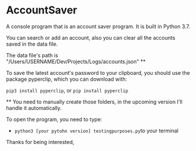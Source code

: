 # AccountSaver
A console program that is an account saver program. It is built in Python 3.7.

You can search or add an account, also you can clear all the accounts saved in the data file.

The data file's path is "/Users/USERNAME/Dev/Projects/Logs/accounts.json" **

To save the latest account's password to your clipboard, you should use the package pyperclip, which you can download with:

`pip3 install pyperclip`, or `pip install pyperclip`

** You need to manually create those folders, in the upcoming version I'll handle it automatically.

To open the program, you need to type:

- `python3 [your pytohn version] testingpurposes.py`to your terminal

Thanks for being interested,
